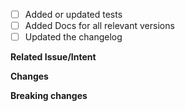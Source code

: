 - [ ] Added or updated tests
- [ ] Added Docs for all relevant versions
- [ ] Updated the changelog

**Related Issue/Intent**

<!-- Link to related issues this PR resolves, e.g. "Resolves #236",
or a description of what this PR is trying to achieve. -->

**Changes**

<!-- Detail the changes in behaviour this PR introduces. -->

**Breaking changes**

<!-- If there are any breaking changes, list them here. -->
